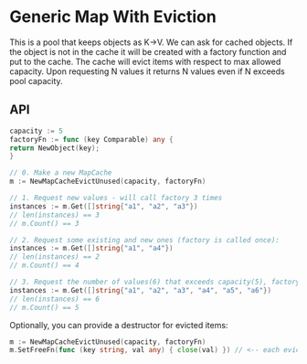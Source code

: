 # Generic Map With Eviction

This is a pool that keeps objects as K->V. We can ask for cached objects.
If the object is not in the cache it will be created with a factory function and put to the cache.
The cache will evict items with respect to max allowed capacity.
Upon requesting N values it returns N values even if N exceeds pool capacity.

## API

```go
capacity := 5
factoryFn := func (key Comparable) any {
return NewObject(key);
}

// 0. Make a new MapCache
m := NewMapCacheEvictUnused(capacity, factoryFn)

// 1. Request new values - will call factory 3 times
instances := m.Get([]string{"a1", "a2", "a3"})
// len(instances) == 3
// m.Count() == 3

// 2. Request some existing and new ones (factory is called once):
instances := m.Get([]string{"a1", "a4"})
// len(instances) == 2
// m.Count() == 4

// 3. Request the number of values(6) that exceeds capacity(5), factory called 2 times
instances := m.Get([]string{"a1", "a2", "a3", "a4", "a5", "a6"})
// len(instances) == 6
// m.Count() == 5

```

Optionally, you can provide a destructor for evicted items:
```go
m := NewMapCacheEvictUnused(capacity, factoryFn)
m.SetFreeFn(func (key string, val any) { close(val) }) // <-- each evicted item goes through this func
```